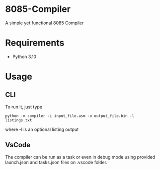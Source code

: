 # 8085-Compiler
A simple yet functional 8085 Compiler

# Requirements

* Python 3.10

# Usage

## CLI

To run it, just type 

    python -m compiler -i input_file.asm -o output_file.bin -l listings.txt

where -l is an optional listing output

## VsCode

The compiler can be run as a task or even in debug mode using provided launch.json and tasks.json files on .vscode folder.